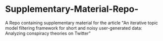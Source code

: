 # Supplementary-Material-Repo-
A Repo containing supplementary material for the article "An iterative topic model filtering framework for short and noisy user-generated data: Analyzing conspiracy theories on Twitter"
